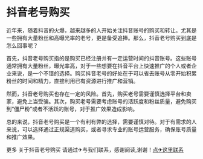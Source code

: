 # 抖音老号购买

近年来，随着抖音的火爆，越来越多的人开始关注抖音账号的购买和转让。尤其是一些拥有大量粉丝和高曝光率的老号，更是备受追捧。那么，抖音老号购买到底是怎么回事呢？

首先，抖音老号购买指的是购买已经注册并有一定运营时间的抖音账号。这些账号通常拥有大量粉丝，曝光率高，对于一些想要在抖音平台上快速推广的个人或者企业来说，是一个不错的选择。购买抖音老号的好处在于可以省去账号从零开始积累粉丝的时间和精力，直接利用已有资源进行推广和营销。

然而，抖音老号购买也存在一定的风险。首先，购买老号需要谨慎选择平台和卖家，避免上当受骗。其次，购买老号需要考虑账号的活跃度和粉丝质量，避免购买到“僵尸粉”或者不活跃的账号，对于推广效果造成影响。

总的来说，抖音老号购买是一个有利有弊的选择，需要谨慎对待。对于有需求的人来说，可以选择通过正规渠道购买，或者寻求专业的账号运营服务，确保账号质量和推广效果。

更多 关于抖音老号购买 请通过✈与我们联系，感谢阅读,谢谢！[点✈这里联系](https://b.k02.cc)
